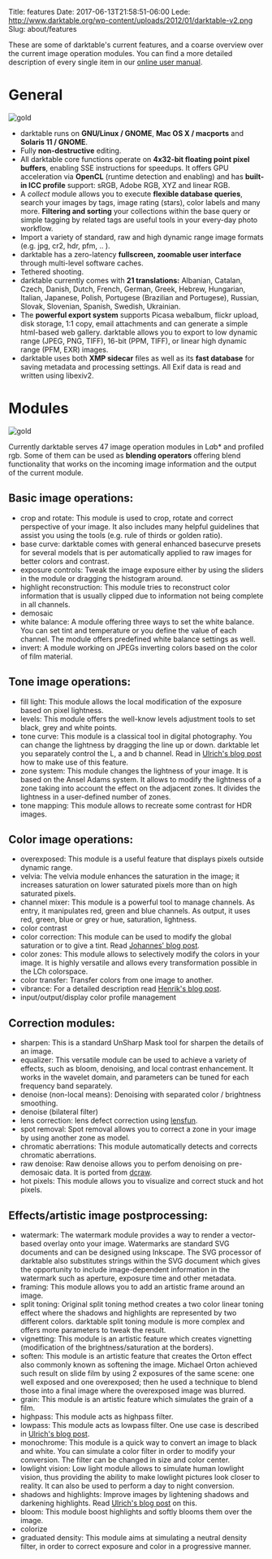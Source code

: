 Title: features
Date: 2017-06-13T21:58:51-06:00 
Lede: http://www.darktable.org/wp-content/uploads/2012/01/darktable-v2.png
Slug: about/features


These are some of darktable's current features, and a coarse overview over the current image operation modules. You can find a more detailed description of every single item in our [online user manual](http://www.darktable.org/usermanual/index.html.php "usermanual").


# General

![](http://www.darktable.org/wp-content/uploads/2011/07/gold.jpg "gold")

*   darktable runs on **GNU/Linux / GNOME**, **Mac OS X / macports** and **Solaris 11 / GNOME**.
*   Fully **non-destructive** editing.
*   All darktable core functions operate on **4x32-bit floating point pixel buffers**, enabling SSE instructions for speedups. It offers GPU acceleration via **OpenCL** (runtime detection and enabling) and has **built-in ICC profile** support: sRGB, Adobe RGB, XYZ and linear RGB.
*   A _collect_ module allows you to execute **flexible database queries**, search your images by tags, image rating (stars), color labels and many more. **Filtering and sorting** your collections within the base query or simple tagging by related tags are useful tools in your every-day photo workflow.
*   Import a variety of standard, raw and high dynamic range image formats (e.g. jpg, cr2, hdr, pfm, .. ).
*   darktable has a zero-latency **fullscreen, zoomable user interface** through multi-level software caches.
*   Tethered shooting.
*   darktable currently comes with **21 translations:** Albanian, Catalan, Czech, Danish, Dutch, French, German, Greek, Hebrew, Hungarian, Italian, Japanese, Polish, Portugese (Brazilian and Portugese), Russian, Slovak, Slovenian, Spanish, Swedish, Ukrainian.
*   The **powerful export system** supports Picasa webalbum, flickr upload, disk storage, 1:1 copy, email attachments and can generate a simple html-based web gallery. darktable allows you to export to low dynamic range (JPEG, PNG, TIFF), 16-bit (PPM, TIFF), or linear high dynamic range (PFM, EXR) images.
*   darktable uses both **XMP sidecar** files as well as its **fast database** for saving metadata and processing settings. All Exif data is read and written using libexiv2.


# Modules

![](http://www.darktable.org/wp-content/uploads/2011/07/moon.jpg "gold")

Currently darktable serves 47 image operation modules in L*a*b* and profiled rgb. Some of them can be used as **blending operators** offering blend functionality that works on the incoming image information and the output of the current module.

## Basic image operations:

*   crop and rotate: This module is used to crop, rotate and correct perspective of your image. It also includes many helpful guidelines that assist you using the tools (e.g. rule of thirds or golden ratio).
*   base curve: darktable comes with general enhanced basecurve presets for several models that is per automatically applied to raw images for better colors and contrast.
*   exposure controls: Tweak the image exposure either by using the sliders in the module or dragging the histogram around.
*   highlight reconstruction: This module tries to reconstruct color information that is usually clipped due to information not being complete in all channels.
*   demosaic
*   white balance: A module offering three ways to set the white balance. You can set tint and temperature or you define the value of each channel. The module offers predefined white balance settings as well.
*   invert: A module working on JPEGs inverting colors based on the color of film material.

## Tone image operations:

*   fill light: This module allows the local modification of the exposure based on pixel lightness.
*   levels: This module offers the well-know levels adjustment tools to set black, grey and white points.
*   tone curve: This module is a classical tool in digital photography. You can change the lightness by dragging the line up or down. darktable let you separately control the L, a and b channel. Read in [Ulrich's blog post](http://www.darktable.org/2012/02/mastering-color-with-lab-tone-curves/ "Mastering color with Lab tone curves") how to make use of this feature.
*   zone system: This module changes the lightness of your image. It is based on the Ansel Adams system. It allows to modify the lightness of a zone taking into account the effect on the adjacent zones. It divides the lightness in a user-defined number of zones.
*   tone mapping: This module allows to recreate some contrast for HDR images.

## Color image operations:

*   overexposed: This module is a useful feature that displays pixels outside dynamic range.
*   velvia: The velvia module enhances the saturation in the image; it increases saturation on lower saturated pixels more than on high saturated pixels.
*   channel mixer: This module is a powerful tool to manage channels. As entry, it manipulates red, green and blue channels. As output, it uses red, green, blue or grey or hue, saturation, lightness.
*   color contrast
*   color correction: This module can be used to modify the global saturation or to give a tint. Read [Johannes' blog post](http://www.darktable.org/2012/03/color-correction/ "color correction").
*   color zones: This module allows to selectively modify the colors in your image. It is highly versatile and allows every transformation possible in the LCh colorspace.
*   color transfer: Transfer colors from one image to another.
*   vibrance: For a detailed description read [Henrik's blog post](http://www.darktable.org/2011/10/different-kind-of-saturation/ "different kind of saturation").
*   input/output/display color profile management

## Correction modules:

*   sharpen: This is a standard UnSharp Mask tool for sharpen the details of an image.
*   equalizer: This versatile module can be used to achieve a variety of effects, such as bloom, denoising, and local contrast enhancement. It works in the wavelet domain, and parameters can be tuned for each frequency band separately.
*   denoise (non-local means): Denoising with separated color / brightness smoothing.
*   denoise (bilateral filter)
*   lens correction: lens defect correction using [lensfun](http://lensfun.berlios.de/ "liblensfun").
*   spot removal: Spot removal allows you to correct a zone in your image by using another zone as model.
*   chromatic aberrations: This module automatically detects and corrects chromatic aberrations.
*   raw denoise: Raw denoise allows you to perfom denoising on pre-demosaic data. It is ported from [dcraw](http://www.cybercom.net/~dcoffin/dcraw/ "dcraw").
*   hot pixels: This module allows you to visualize and correct stuck and hot pixels.

## Effects/artistic image postprocessing:

*   watermark: The watermark module provides a way to render a vector-based overlay onto your image. Watermarks are standard SVG documents and can be designed using Inkscape. The SVG processor of darktable also substitutes strings within the SVG document which gives the opportunity to include image-dependent information in the watermark such as aperture, exposure time and other metadata.
*   framing: This module allows you to add an artistic frame around an image.
*   split toning: Original split toning method creates a two color linear toning effect where the shadows and highlights are represented by two different colors. darktable split toning module is more complex and offers more parameters to tweak the result.
*   vignetting: This module is an artistic feature which creates vignetting (modification of the brightness/saturation at the borders).
*   soften: This module is an artistic feature that creates the Orton effect also commonly known as softening the image. Michael Orton achieved such result on slide film by using 2 exposures of the same scene: one well exposed and one overexposed; then he used a technique to blend those into a final image where the overexposed image was blurred.
*   grain: This module is an artistic feature which simulates the grain of a film.
*   highpass: This module acts as highpass filter.
*   lowpass: This module acts as lowpass filter. One use case is described in [Ulrich's blog post](http://www.darktable.org/2012/02/using-lowpass-filter-to-recover-shadows/ "Using lowpass filter to recover shadows").
*   monochrome: This module is a quick way to convert an image to black and white. You can simulate a color filter in order to modify your conversion. The filter can be changed in size and color center.
*   lowlight vision: Low light module allows to simulate human lowlight vision, thus providing the ability to make lowlight pictures look closer to reality. It can also be used to perform a day to night conversion.
*   shadows and highlights: Improve images by lightening shadows and darkening highlights. Read [Ulrich's blog post](http://www.darktable.org/2012/02/shadow-recovery-revisited/ "Shadow recovery revisited") on this.
*   bloom: This module boost highlights and softly blooms them over the image.
*   colorize
*   graduated density: This module aims at simulating a neutral density filter, in order to correct exposure and color in a progressive manner.


